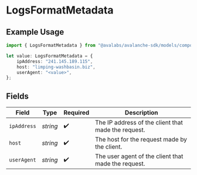 # LogsFormatMetadata

## Example Usage

```typescript
import { LogsFormatMetadata } from "@avalabs/avalanche-sdk/models/components";

let value: LogsFormatMetadata = {
    ipAddress: "241.145.189.115",
    host: "limping-washbasin.biz",
    userAgent: "<value>",
};
```

## Fields

| Field                                               | Type                                                | Required                                            | Description                                         |
| --------------------------------------------------- | --------------------------------------------------- | --------------------------------------------------- | --------------------------------------------------- |
| `ipAddress`                                         | *string*                                            | :heavy_check_mark:                                  | The IP address of the client that made the request. |
| `host`                                              | *string*                                            | :heavy_check_mark:                                  | The host for the request made by the client.        |
| `userAgent`                                         | *string*                                            | :heavy_check_mark:                                  | The user agent of the client that made the request. |